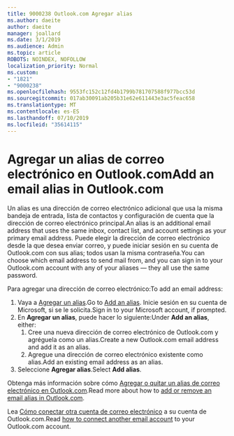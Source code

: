 ```yaml
---
title: 9000238 Outlook.com Agregar alias
ms.author: daeite
author: daeite
manager: joallard
ms.date: 3/1/2019
ms.audience: Admin
ms.topic: article
ROBOTS: NOINDEX, NOFOLLOW
localization_priority: Normal
ms.custom:
- "1821"
- "9000238"
ms.openlocfilehash: 9553fc152c12fd4b1799b781707588f977bcc53d
ms.sourcegitcommit: 017ab30091ab205b31e62e611443e3ac5feac658
ms.translationtype: MT
ms.contentlocale: es-ES
ms.lasthandoff: 07/10/2019
ms.locfileid: "35614115"
---
```

# <a name="add-an-email-alias-in-outlookcom"></a><span data-ttu-id="dad80-102">Agregar un alias de correo electrónico en Outlook.com</span><span class="sxs-lookup"><span data-stu-id="dad80-102">Add an email alias in Outlook.com</span></span>

<span data-ttu-id="dad80-103">Un alias es una dirección de correo electrónico adicional que usa la misma bandeja de entrada, lista de contactos y configuración de cuenta que la dirección de correo electrónico principal.</span><span class="sxs-lookup"><span data-stu-id="dad80-103">An alias is an additional email address that uses the same inbox, contact list, and account settings as your primary email address.</span></span> <span data-ttu-id="dad80-104">Puede elegir la dirección de correo electrónico desde la que desea enviar correo, y puede iniciar sesión en su cuenta de Outlook.com con sus alias; todos usan la misma contraseña.</span><span class="sxs-lookup"><span data-stu-id="dad80-104">You can choose which email address to send mail from, and you can sign in to your Outlook.com account with any of your aliases — they all use the same password.</span></span>

<span data-ttu-id="dad80-105">Para agregar una dirección de correo electrónico:</span><span class="sxs-lookup"><span data-stu-id="dad80-105">To add an email address:</span></span>

1. <span data-ttu-id="dad80-106">Vaya a [Agregar un alias](https://go.microsoft.com/fwlink/p/?linkid=864833).</span><span class="sxs-lookup"><span data-stu-id="dad80-106">Go to [Add an alias](https://go.microsoft.com/fwlink/p/?linkid=864833).</span></span> <span data-ttu-id="dad80-107">Inicie sesión en su cuenta de Microsoft, si se le solicita.</span><span class="sxs-lookup"><span data-stu-id="dad80-107">Sign in to your Microsoft account, if prompted.</span></span>
2. <span data-ttu-id="dad80-108">En **Agregar un alias**, puede hacer lo siguiente:</span><span class="sxs-lookup"><span data-stu-id="dad80-108">Under **Add an alias**, either:</span></span>
    1. <span data-ttu-id="dad80-109">Cree una nueva dirección de correo electrónico de Outlook.com y agréguela como un alias.</span><span class="sxs-lookup"><span data-stu-id="dad80-109">Create a new Outlook.com email address and add it as an alias.</span></span>
    2. <span data-ttu-id="dad80-110">Agregue una dirección de correo electrónico existente como alias.</span><span class="sxs-lookup"><span data-stu-id="dad80-110">Add an existing email address as an alias.</span></span>
3. <span data-ttu-id="dad80-111">Seleccione **Agregar alias**.</span><span class="sxs-lookup"><span data-stu-id="dad80-111">Select **Add alias**.</span></span>

<span data-ttu-id="dad80-112">Obtenga más información sobre cómo [Agregar o quitar un alias de correo electrónico en Outlook.com](https://support.office.com/article/459b1989-356d-40fa-a689-8f285b13f1f2?wt.mc_id=Office_Outlook_com_Alchemy).</span><span class="sxs-lookup"><span data-stu-id="dad80-112">Read more about how to [add or remove an email alias in Outlook.com](https://support.office.com/article/459b1989-356d-40fa-a689-8f285b13f1f2?wt.mc_id=Office_Outlook_com_Alchemy).</span></span>  

<span data-ttu-id="dad80-113">Lea [Cómo conectar otra cuenta de correo electrónico](https://support.office.com/article/c5224df4-5885-4e79-91ba-523aa743f0ba?wt.mc_id=Office_Outlook_com_Alchemy) a su cuenta de Outlook.com.</span><span class="sxs-lookup"><span data-stu-id="dad80-113">Read [how to connect another email account](https://support.office.com/article/c5224df4-5885-4e79-91ba-523aa743f0ba?wt.mc_id=Office_Outlook_com_Alchemy) to your Outlook.com account.</span></span>